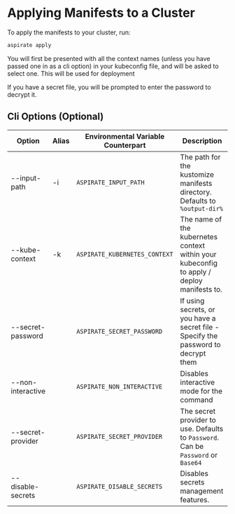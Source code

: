 # Applying Manifests to a Cluster

To apply the manifests to your cluster, run:

```bash
aspirate apply
```

You will first be presented with all the context names (unless you have passed one in as a cli option) in your kubeconfig file, and will be asked to select one.
This will be used for deployment

If you have a secret file, you will be prompted to enter the password to decrypt it.

## Cli Options (Optional)

| Option            | Alias | Environmental Variable Counterpart | Description                                                                               |
|-------------------|-------|------------------------------------|-------------------------------------------------------------------------------------------|
| --input-path      | -i    | `ASPIRATE_INPUT_PATH`              | The path for the kustomize manifests directory. Defaults to `%output-dir%`                |
| --kube-context    | -k    | `ASPIRATE_KUBERNETES_CONTEXT`      | The name of the kubernetes context within your kubeconfig to apply / deploy manifests to. |
| --secret-password |       | `ASPIRATE_SECRET_PASSWORD`         | If using secrets, or you have a secret file - Specify the password to decrypt them        |
| --non-interactive |       | `ASPIRATE_NON_INTERACTIVE`         | Disables interactive mode for the command                                                 |
| --secret-provider |       | `ASPIRATE_SECRET_PROVIDER`         | The secret provider to use. Defaults to `Password`. Can be `Password` or `Base64`         |
| --disable-secrets |       | `ASPIRATE_DISABLE_SECRETS`         | Disables secrets management features.                                                     | 